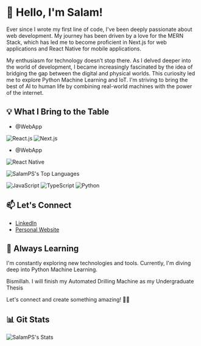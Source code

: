 # 👋 Hello, I'm Salam!

Ever since I wrote my first line of code, I've been deeply passionate about web development. My journey has been driven by a love for the MERN Stack, which has led me to become proficient in Next.js for web applications and React Native for mobile applications.

My enthusiasm for technology doesn’t stop there. As I delved deeper into the world of development, I became increasingly fascinated by the idea of bridging the gap between the digital and physical worlds. This curiosity led me to explore Python Machine Learning and IoT. I'm striving to bring the best of AI to human life by combining real-world machines with the power of the internet.

## 💡 What I Bring to the Table

- @WebApp
  
![React.js](https://img.shields.io/badge/React.js-0d1117?style=for-the-badge&logo=react&logoColor=58c4dc)
![Next.js](https://img.shields.io/badge/Next.js-0d1117?style=for-the-badge&logo=nextdotjs&logoColor=white)

- @WebApp
  
![React Native](https://img.shields.io/badge/React_Native-0d1117?style=for-the-badge&logo=react&logoColor=58c4dc)

![SalamPS's Top Languages](https://github-readme-stats.vercel.app/api/top-langs/?username=SalamPS&theme=vue-dark&show_icons=true&hide_border=true&layout=compact)

![JavaScript](https://img.icons8.com/color/48/000000/javascript.png)
![TypeScript](https://img.icons8.com/color/48/000000/typescript.png)
![Python](https://img.icons8.com/color/48/000000/python.png)

## 📫 Let's Connect

- [LinkedIn](https://www.linkedin.com/in/salam-pararta/)
- [Personal Website](https://salamp.id)

## 🌱 Always Learning

I'm constantly exploring new technologies and tools. Currently, I'm diving deep into Python Machine Learning.

Bismillah. I will finish my Automated Drilling Machine as my Undergraduate Thesis

Let's connect and create something amazing! 🚀✨

## 📊 Git Stats

![SalamPS's Stats](https://github-readme-stats.vercel.app/api?username=SalamPS&theme=react&show_icons=true&hide_border=true&count_private=true&rank_icon=github)
